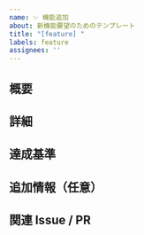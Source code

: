 ```yaml
---
name: ✨ 機能追加
about: 新機能要望のためのテンプレート
title: "[feature] "
labels: feature
assignees: ''
---
```


## 概要
<!-- 何をしたいのかを簡潔に記載してください -->

## 詳細
<!-- 新機能の内容や要件、背景などを詳しく記載します -->

## 達成基準
<!-- この機能が完了したと言えるための基準 -->

## 追加情報（任意）
<!-- スクリーンショット、参考資料など -->

## 関連 Issue / PR
<!-- Closes #123 のように番号を記載 --> 